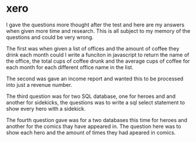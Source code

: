 # xero

I gave the questions more thought after the test and here are my answers when given more time and research.
This is all subject to my memory of the questions and could be very wrong.

The first was when given a list of offices and the amount of coffee they drink each month could I write a funciton in javascript to return the name of the office, the total cups of coffee drunk and the average cups of coffee for each month for each different office name in the list.

The second was gave an income report and wanted this to be processed into just a revenue number.

The third question was for two SQL database, one for heroes and and another for sidekicks, the questions was to write a sql select statement to show every hero with a sidekick.

The fourth question gave was for a two databases this time for heroes and another for the comics thay have appeared in. The question here was to show each hero and the amount of times they had apeared in comics.
